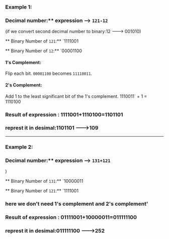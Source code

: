 ### Example 1:
### Decimal number:** expression --> `121-12`
(if we convert second decimal number to binary:12 ---> 001010)

** Binary Number of `121`:** `1111001

** Binary Number of `12`:** `00001100

#### 1's Complement:
Flip each bit.
`00001100` becomes `11110011`.

#### 2's Complement:
Add 1 to the least significant bit of the 1's complement.
1110011` + 1 = 1110100

### Result of expression : 1111001+1110100=1101101
### represt it in desimal:1101101 --->109
---------------------------------------------
### Example 2:
### Decimal number:** expression --> `131+121`
)

** Binary Number of `131`:** `10000011

** Binary Number of `121`:** `1111001


### here we don't need 1's complement and 2's complement'

### Result of expression : 01111001+10000011=011111100
### represt it in desimal:011111100 --->252